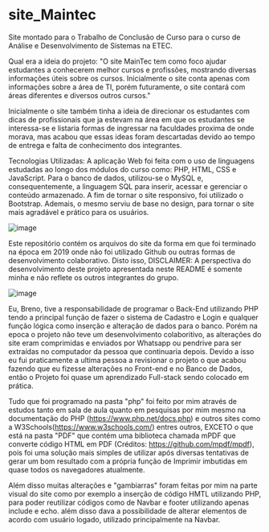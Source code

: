 # site_Maintec

Site montado para o Trabalho de Conclusão de Curso para o curso de Análise e Desenvolvimento de Sistemas na ETEC.

Qual era a ideia do projeto:
"O site MainTec tem como foco ajudar estudantes a conhecerem melhor cursos e profissões, mostrando diversas informações úteis sobre os cursos.
Inicialmente o site conta apenas com informações sobre a área de TI, porém futuramente, o site contará com áreas diferentes e diversos outros cursos."

Inicialmente o site também tinha a ideia de direcionar os estudantes com dicas de profissionais que ja estevam na área em que os estudantes se interessa-se e listaria formas de ingressar na faculdades proxima de onde morava, mas acabou que essas ideas foram descartadas devido ao tempo de entrega e falta de conhecimento dos integrantes.

Tecnologias Utilizadas:
A aplicação Web foi feita com o uso de linguagens estudadas ao longo dos módulos do curso como: PHP, HTML, CSS e JavaScript.
Para o banco de dados, utilizou-se o MySQL e, consequentemente, a linguagem SQL para inserir, acessar e gerenciar o conteúdo armazenado.
A fim de tornar o site responsivo, foi utilizado o Bootstrap. Ademais, o mesmo serviu de base no design, para tornar o site mais agradável e prático para os usuários.

![image](https://user-images.githubusercontent.com/58536403/163075249-6fcd45a8-d359-4d24-acb6-4b42a80201b4.png)

Este repositório contém os arquivos do site da forma em que foi terminado na época em 2019 onde não foi utilizado Github ou outras formas de desenvolvimento colaborativo.
Disto isso, 
DISCLAIMER: A perspectiva do desenvolvimento deste projeto apresentada neste README é somente minha e não reflete os outros integrantes do grupo.

![image](https://user-images.githubusercontent.com/58536403/163075359-75fccfad-14cd-4e03-ba87-edab8f6c5661.png)

Eu, Breno, tive a responsabilidade de programar o Back-End utilizando PHP tendo a principal função de fazer o sistema de Cadastro e Login e qualquer função lógica como inserção e alteração de dados para o banco. Porém na epoca o projeto não teve um desenvolvimento colaboritivo, as alterações do site eram comprimidas e enviados por Whatsapp ou pendrive para ser extraídas no computador da pessoa que continuaria depois.
Devido a isso eu fui praticamente a ultima pessoa a revisionar o projeto o que acabou fazendo que eu fizesse alterações no Front-end e no Banco de Dados, então o Projeto foi quase um aprendizado Full-stack sendo colocado em prática.

Tudo que foi programado na pasta "php" foi feito por mim através de estudos tanto em sala de aula quanto em pesquisas por mim mesmo na documentação do PHP (https://www.php.net/docs.php) e outros sites como a W3Schools(https://www.w3schools.com/) entres outros, EXCETO o que está na pasta "PDF" que contém uma biblioteca chamada mPDF que converte código HTML em PDF (Créditos: https://github.com/mpdf/mpdf), pois foi uma solução mais simples de utilizar após diversas tentativas de gerar um bom resultado com a própria função de Imprimir imbutidas em quase todos os navegadores atualmente.

Além disso muitas alterações e "gambiarras" foram feitas por mim na parte visual do site como por exemplo a inserção de código HMTL utilizando PHP, para poder reutilizar códigos como de Navbar e footer utilizando apenas include e echo. além disso dava a possibilidade de alterar elementos de acordo com usuário logado, utilizado principalmente na Navbar.

